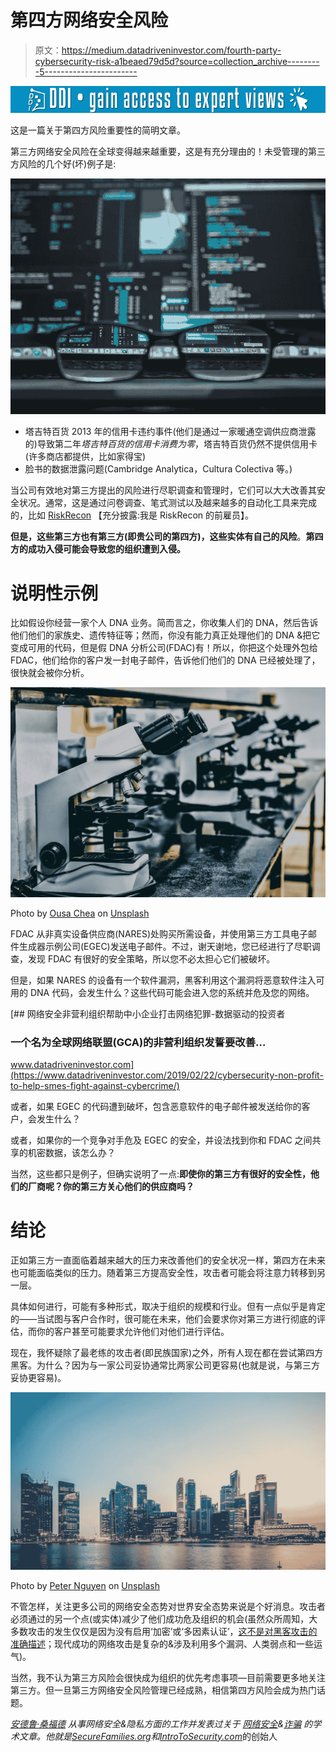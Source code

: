 # 第四方网络安全风险

> 原文：<https://medium.datadriveninvestor.com/fourth-party-cybersecurity-risk-a1beaed79d5d?source=collection_archive---------5----------------------->

[![](img/b52e86271a4f7d2600f323546d70d49b.png)](http://www.track.datadriveninvestor.com/1B9E)

这是一篇关于第四方风险重要性的简明文章。

第三方网络安全风险在全球变得越来越重要，这是有充分理由的！未受管理的第三方风险的几个好(坏)例子是:

![](img/d4b45b6206079dbb41a6796c4b4f83b7.png)

*   塔吉特百货 2013 年的信用卡违约事件(他们是通过一家暖通空调供应商泄露的)导致第二年*塔吉特百货的信用卡消费为零*，塔吉特百货仍然不提供信用卡(许多商店都提供，比如家得宝)
*   脸书的数据泄露问题(Cambridge Analytica，Cultura Colectiva 等。)

当公司有效地对第三方提出的风险进行尽职调查和管理时，它们可以大大改善其安全状况。通常，这是通过问卷调查、笔式测试以及越来越多的自动化工具来完成的，比如 [RiskRecon](http://riskrecon.com) 【充分披露:我是 RiskRecon 的前雇员】。

**但是，这些第三方也有第三方(即贵公司的第四方)，这些实体有自己的风险**。**第四方的成功入侵可能会导致您的组织遭到入侵。**

# 说明性示例

比如假设你经营一家个人 DNA 业务。简而言之，你收集人们的 DNA，然后告诉他们他们的家族史、遗传特征等；然而，你没有能力真正处理他们的 DNA &把它变成可用的代码，但是假 DNA 分析公司(FDAC)有！所以，你把这个处理外包给 FDAC，他们给你的客户发一封电子邮件，告诉他们他们的 DNA 已经被处理了，很快就会被你分析。

![](img/28755c3e43938db07cd692ab0803b142.png)

Photo by [Ousa Chea](https://unsplash.com/@cheaousa?utm_source=medium&utm_medium=referral) on [Unsplash](https://unsplash.com?utm_source=medium&utm_medium=referral)

FDAC 从非真实设备供应商(NARES)处购买所需设备，并使用第三方工具电子邮件生成器示例公司(EGEC)发送电子邮件。不过，谢天谢地，您已经进行了尽职调查，发现 FDAC 有很好的安全策略，所以您不必太担心它们被破坏。

但是，如果 NARES 的设备有一个软件漏洞，黑客利用这个漏洞将恶意软件注入可用的 DNA 代码，会发生什么？这些代码可能会进入您的系统并危及您的网络。

[](https://www.datadriveninvestor.com/2019/02/22/cybersecurity-non-profit-to-help-smes-fight-against-cybercrime/) [## 网络安全非营利组织帮助中小企业打击网络犯罪-数据驱动的投资者

### 一个名为全球网络联盟(GCA)的非营利组织发誓要改善…

www.datadriveninvestor.com](https://www.datadriveninvestor.com/2019/02/22/cybersecurity-non-profit-to-help-smes-fight-against-cybercrime/) 

或者，如果 EGEC 的代码遭到破坏，包含恶意软件的电子邮件被发送给你的客户，会发生什么？

或者，如果你的一个竞争对手危及 EGEC 的安全，并设法找到你和 FDAC 之间共享的机密数据，该怎么办？

当然，这些都只是例子，但确实说明了一点:**即使你的第三方有很好的安全性，他们的厂商呢？你的第三方关心他们的供应商吗？**

# 结论

正如第三方一直面临着越来越大的压力来改善他们的安全状况一样，第四方在未来也可能面临类似的压力。随着第三方提高安全性，攻击者可能会将注意力转移到另一层。

具体如何进行，可能有多种形式，取决于组织的规模和行业。但有一点似乎是肯定的——当试图与客户合作时，很可能在未来，他们会要求你对第三方进行彻底的评估，而你的客户甚至可能要求允许他们对他们进行评估。

现在，我怀疑除了最老练的攻击者(即民族国家)之外，所有人现在都在尝试第四方黑客。为什么？因为与一家公司妥协通常比两家公司更容易(也就是说，与第三方妥协更容易)。

![](img/e58d4231d7a4019c8695cdd011a7cc5f.png)

Photo by [Peter Nguyen](https://unsplash.com/@peterng1618?utm_source=medium&utm_medium=referral) on [Unsplash](https://unsplash.com?utm_source=medium&utm_medium=referral)

不管怎样，关注更多公司的网络安全态势对世界安全态势来说是个好消息。攻击者必须通过的另一个点(或实体)减少了他们成功危及组织的机会(虽然众所周知，大多数攻击的发生仅仅是因为没有启用‘加密’或‘多因素认证’，[这不是对黑客攻击的准确描述](https://www.amazon.com/Youll-this-message-when-late/dp/0262038854)；现代成功的网络攻击是复杂的&涉及利用多个漏洞、人类弱点和一些运气)。

当然，我不认为第三方风险会很快成为组织的优先考虑事项—目前需要更多地关注第三方。但一旦第三方网络安全风险管理已经成熟，相信第四方风险会成为热门话题。

[*安德鲁·桑福德*](http://linkedin.com/in/and-sanford) *从事网络安全&隐私方面的工作并发表过关于* [*网络安全*](http://jur.byu.edu/?p=23027)*&*[*诈骗*](https://andrewnsanford.com/assets/Albrecht+et+al.+2017.pdf) *的学术文章。他就是*[*SecureFamilies.org*](http://SecureFamilies.org)*和*[*IntroToSecurity.com*](http://introtosecurity.com)的创始人